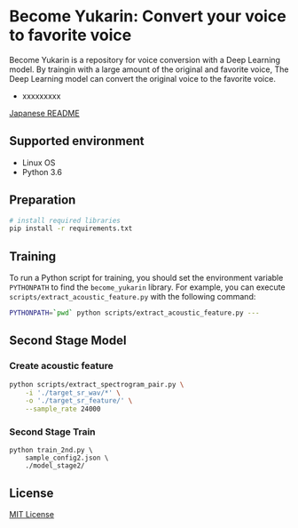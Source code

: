 # Become Yukarin: Convert your voice to favorite voice
Become Yukarin is a repository for voice conversion with a Deep Learning model.
By traingin with a large amount of the original and favorite voice,
The Deep Learning model can convert the original voice to the favorite voice.

* xxxxxxxxx

[Japanese README](./README_jp.md)

## Supported environment
* Linux OS
* Python 3.6

## Preparation
```bash
# install required libraries
pip install -r requirements.txt
```

## Training
To run a Python script for training,
you should set the environment variable `PYTHONPATH` to find the `become_yukarin` library.
For example, you can execute `scripts/extract_acoustic_feature.py` with the following command:

```bash
PYTHONPATH=`pwd` python scripts/extract_acoustic_feature.py ---
```

## Second Stage Model
### Create acoustic feature

```bash
python scripts/extract_spectrogram_pair.py \
    -i './target_sr_wav/*' \
    -o './target_sr_feature/' \
    --sample_rate 24000
```

### Second Stage Train

```bashss
python train_2nd.py \
    sample_config2.json \
    ./model_stage2/
```

## License
[MIT License](./LICENSE)
